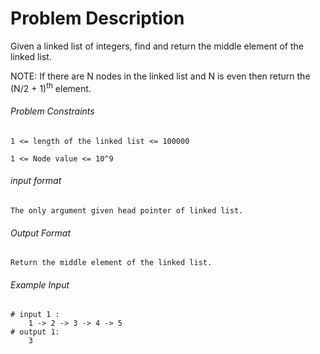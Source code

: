 # Problem Description

Given a linked list of integers, find and return the middle element of the linked list.

NOTE: If there are N nodes in the linked list and N is even then return the (N/2 + 1)<sup>th</sup> element.

###### Problem Constraints

```
1 <= length of the linked list <= 100000

1 <= Node value <= 10^9
```

###### input format

``` 
The only argument given head pointer of linked list.
```

###### Output Format

```
Return the middle element of the linked list.
```

###### Example Input

```
# input 1 : 
    1 -> 2 -> 3 -> 4 -> 5
# output 1: 
    3
```
